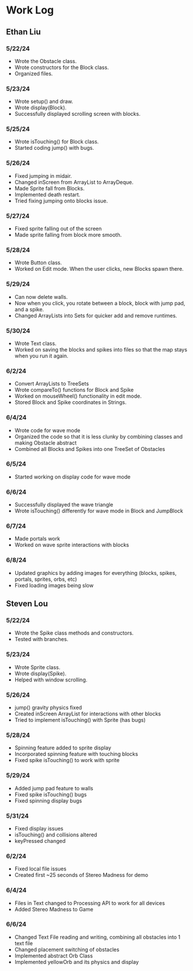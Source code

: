 # Work Log

## Ethan Liu

### 5/22/24
* Wrote the Obstacle class.
* Wrote constructors for the Block class.
* Organized files.

### 5/23/24
* Wrote setup() and draw.
* Wrote display(Block).
* Successfully displayed scrolling screen with blocks.

### 5/25/24
* Wrote isTouching() for Block class.
* Started coding jump() with bugs.

### 5/26/24
* Fixed jumping in midair.
* Changed inScreen from ArrayList to ArrayDeque.
* Made Sprite fall from Blocks.
* Implemented death restart.
* Tried fixing jumping onto blocks issue.

### 5/27/24
* Fixed sprite falling out of the screen
* Made sprite falling from block more smooth.

### 5/28/24
* Wrote Button class.
* Worked on Edit mode. When the user clicks, new Blocks spawn there.

### 5/29/24
* Can now delete walls.
* Now when you click, you rotate between a block, block with jump pad, and a spike.
* Changed ArrayLists into Sets for quicker add and remove runtimes.

### 5/30/24
* Wrote Text class.
* Worked on saving the blocks and spikes into files so that the map stays when you run it again.

### 6/2/24
* Convert ArrayLists to TreeSets
* Wrote compareTo() functions for Block and Spike
* Worked on mouseWheel() functionality in edit mode.
* Stored Block and Spike coordinates in Strings.

### 6/4/24
* Wrote code for wave mode
* Organized the code so that it is less clunky by combining classes and making Obstacle abstract
* Combined all Blocks and Spikes into one TreeSet of Obstacles

### 6/5/24
* Started working on display code for wave mode

### 6/6/24
* Successfully displayed the wave triangle
* Wrote isTouching() differently for wave mode in Block and JumpBlock

### 6/7/24
* Made portals work
* Worked on wave sprite interactions with blocks

### 6/8/24
* Updated graphics by adding images for everything (blocks, spikes, portals, sprites, orbs, etc)
* Fixed loading images being slow

## Steven Lou
### 5/22/24
* Wrote the Spike class methods and constructors.
* Tested with branches.

### 5/23/24
* Wrote Sprite class.
* Wrote display(Spike).
* Helped with window scrolling.

### 5/26/24
* jump() gravity physics fixed
* Created inScreen ArrayList for interactions with other blocks
* Tried to implement isTouching() with Sprite (has bugs)

### 5/28/24
* Spinning feature added to sprite display
* Incorporated spinning feature with touching blocks
* Fixed spike isTouching() to work with sprite

### 5/29/24
* Added jump pad feature to walls
* Fixed spike isTouching() bugs
* Fixed spinning display bugs

### 5/31/24
* Fixed display issues
* isTouching() and collisions altered
* keyPressed changed

### 6/2/24
* Fixed local file issues
* Created first ~25 seconds of Stereo Madness for demo

### 6/4/24
* Files in Text changed to Processing API to work for all devices
* Added Stereo Madness to Game

### 6/6/24
* Changed Text File reading and writing, combining all obstacles into 1 text file
* Changed placement switching of obstacles
* Implemented abstract Orb Class
* Implemented yellowOrb and its physics and display
